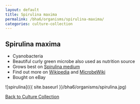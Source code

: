 ```yaml
---
layout: default
title: Spirulina maxima
permalink: /bha6/organisms/spirulina-maxima/
categories: culture-collection
---
```


## Spirulina maxima

* Cyanobacteria
* Beautiful curly green microbe also used as nutrition source
* Grows best on [Spirulina medium](/bha6/cultivation-media/spirulina-medium/)
* Find out more on [Wikipedia](http://en.wikipedia.org/wiki/Spirulina_%28genus%29) and [MicrobeWiki](https://microbewiki.kenyon.edu/index.php/Spirulina)
* Bought on eBay

![spirulina]({{ site.baseurl }}/bha6/organisms/spirulina.jpg)

[Back to Culture Collection](/bha6/organisms/)
